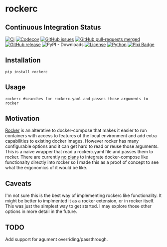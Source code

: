 # rockerc

## Continuous Integration Status

[![Ci](https://github.com/blooop/rockerc/actions/workflows/ci.yml/badge.svg?branch=main)](https://github.com/blooop/rockerc/actions/workflows/ci.yml?query=branch%3Amain)
[![Codecov](https://codecov.io/gh/blooop/rockerc/branch/main/graph/badge.svg?token=Y212GW1PG6)](https://codecov.io/gh/blooop/rockerc)
[![GitHub issues](https://img.shields.io/github/issues/blooop/rockerc.svg)](https://GitHub.com/blooop/rockerc/issues/)
[![GitHub pull-requests merged](https://badgen.net/github/merged-prs/blooop/rockerc)](https://github.com/blooop/rockerc/pulls?q=is%3Amerged)
[![GitHub release](https://img.shields.io/github/release/blooop/rockerc.svg)](https://GitHub.com/blooop/rockerc/releases/)
![PyPI - Downloads](https://img.shields.io/pypi/dm/rockerc)
[![License](https://img.shields.io/pypi/l/bencher)](https://opensource.org/license/mit/)
[![Python](https://img.shields.io/badge/python-3.8%20%7C%203.9%20%7C%203.10%20%7C%203.11%20%7C%203.12-blue)](https://www.python.org/downloads/)
[![Pixi Badge](https://img.shields.io/endpoint?url=https://raw.githubusercontent.com/prefix-dev/pixi/main/assets/badge/v0.json)](https://pixi.sh)


## Installation

```
pip install rockerc
```

## Usage

```
rockerc #searches for rockerc.yaml and passes those arguments to rocker
```

## Motivation

[Rocker](https://github.com/osrf/rocker) is an alterative to docker-compose that makes it easier to run containers with access to features of the local environment and add extra capabilities to existing docker images.  However rocker has many configurable options and it can get hard to read or reuse those arguments.  This is a naive wrapper that read a rockerc.yaml file and passes them to rocker.  There are currently [no plans](https://github.com/osrf/rocker/issues/148) to integrate docker-compose like functionalty directly into rocker so I made this as a proof of concept to see what the ergonomics of it would be like. 

## Caveats

I'm not sure this is the best way of implementing rockerc like functionality.  It might be better to implmented it as a rocker extension, or in rocker itself.  This was just the simplest way to get started. I may explore those other options in more detail in the future. 

## TODO

Add support for agument overriding/passthrough. 